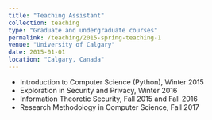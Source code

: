 ```yaml
---
title: "Teaching Assistant"
collection: teaching
type: "Graduate and undergraduate courses"
permalink: /teaching/2015-spring-teaching-1
venue: "University of Calgary"
date: 2015-01-01
location: "Calgary, Canada"
---
```

* Introduction to Computer Science (Python), Winter 2015 
* Exploration in Security and Privacy, Winter 2016
* Information Theoretic Security, Fall 2015 and Fall 2016
* Research Methodology in Computer Science, Fall 2017
